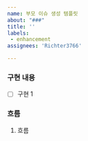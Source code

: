 ```yaml
---
name: 부모 이슈 생성 템플릿
about: "###"
title: ''
labels:
 - enhancement
assignees: 'Richter3766'

---
```


### 구현 내용

- [ ] 구현 1

### 흐름

1. 흐름
